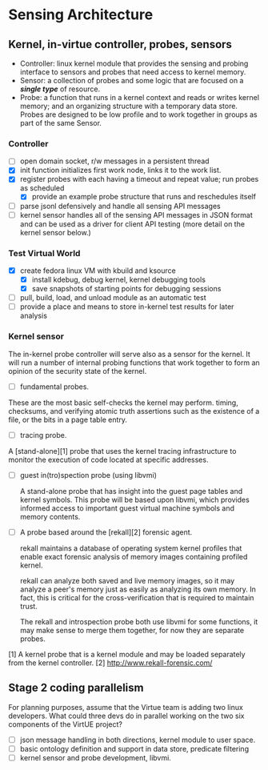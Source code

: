 # Sensing Architecture
## Kernel, in-virtue controller, probes, sensors

* Controller: linux kernel module that provides the sensing and probing interface to sensors and probes that need access to kernel memory.
* Sensor: a collection of probes and some logic that are focused on a ***single type*** of resource.
* Probe: a function that runs in a kernel context and reads or writes kernel memory; and an organizing structure with a temporary data store. Probes are designed to be low profile and to work together in groups as part of the same Sensor.

### Controller
  - [ ] open domain socket, r/w messages in a persistent thread
  - [x] init function initializes first work node, links it to the work list.
  - [x] register probes with each having a timeout and repeat value; run probes as scheduled
      - [x] provide an example probe structure that runs and reschedules itself
  - [ ] parse jsonl defensively and handle all sensing API messages
  - [ ] kernel sensor handles all of the sensing API messages in JSON format and can be used as a driver for client API testing (more detail on the kernel sensor below.)

### Test Virtual World
  - [x] create fedora linux VM with kbuild and ksource
    - [x] install kdebug, debug kernel, kernel debugging tools
    - [x] save snapshots of starting points for debugging sessions
  - [ ] pull, build, load, and unload module as an automatic test
  - [ ] provide a place and means to store in-kernel test results for later analysis

### Kernel sensor

The in-kernel probe controller will serve also as a sensor for the kernel. It will run a number of internal probing functions that work together to form an opinion of the security state of the kernel.

  - [ ] fundamental probes.  

  These are the most basic self-checks the kernel may perform. timing, checksums, and verifying atomic truth assertions such as the existence of a file, or the bits in a page table entry.

  - [ ] tracing probe.

  A [stand-alone][1] probe that uses the kernel tracing infrastructure to monitor the execution of code located at specific addresses.

- [ ] guest in(tro)spection probe (using libvmi)

  A stand-alone probe that has insight into the guest page tables and kernel symbols. This probe will be based upon libvmi, which provides informed access to important guest virtual machine symbols and memory contents.

- [ ] A probe based around the [rekall][2] forensic agent.

  rekall maintains a database of operating system kernel profiles that enable exact forensic analysis of memory images containing profiled kernel.

  rekall can analyze both saved and live memory images, so it may analyze a peer's memory just as easily as analyzing its own memory. In fact, this is critical for the cross-verification that is required to maintain trust.

  The rekall and introspection probe both use libvmi for some functions, it may make sense to merge them together, for now they are separate probes.

[1] A kernel probe that is a kernel module and may be loaded separately from the kernel controller.
[2] http://www.rekall-forensic.com/
## Stage 2 coding parallelism
For planning purposes, assume that the Virtue team is adding two linux developers. What could three devs do in parallel working on the two six components of the VirtUE project?

 - [ ] json message handling in both directions, kernel module to user space.
 - [ ] basic ontology definition and support in data store, predicate filtering
 - [ ] kernel sensor and probe development, libvmi.

